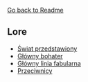 ﻿[Go back to Readme](../readme.md)

## Lore
- [Świat przedstawiony](lore/world.md)
- [Główny bohater](lore/mainCharacter.md)
- [Główny linia fabularna](lore/mainPlotLine.md)
- [Przeciwnicy](lore/enemies.md)
